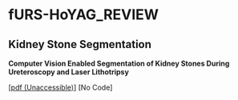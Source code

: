 # fURS-HoYAG_REVIEW

## Kidney Stone Segmentation

**Computer Vision Enabled Segmentation of Kidney Stones During Ureteroscopy and Laser Lithotripsy**

[[pdf (Unaccessible)](https://www.liebertpub.com/doi/abs/10.1089/end.2022.0511)] [No Code]

